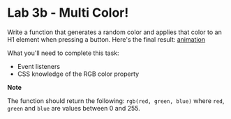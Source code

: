 # Lab 3b - Multi Color!

Write a function that generates a random color and applies that color to an H1 element when pressing a button. Here's the final result: [animation](https://drive.google.com/file/d/1m5QSFdelU3P0chAKl9jimpdes9JWq0cx/view?usp=sharing) 


What you'll need to complete this task:

- Event listeners
- CSS knowledge of the RGB color property 

**Note**

The function should return the following: `rgb(red, green, blue)` where `red`, `green` and `blue` are values between 0 and 255.

